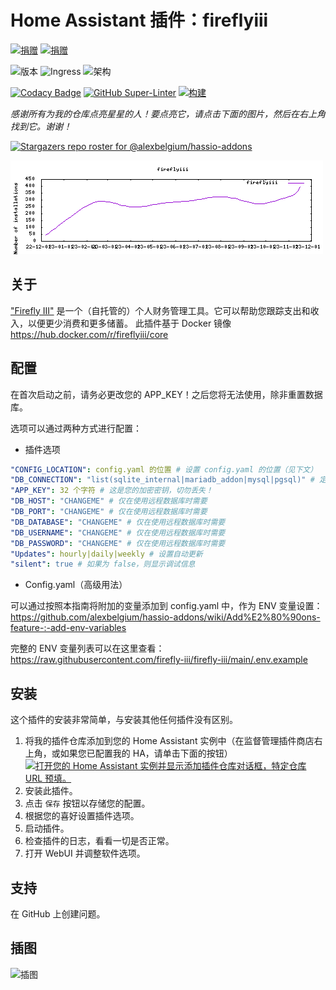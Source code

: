 # Home Assistant 插件：fireflyiii

[![捐赠][donation-badge]](https://www.buymeacoffee.com/alexbelgium)
[![捐赠][paypal-badge]](https://www.paypal.com/donate/?hosted_button_id=DZFULJZTP3UQA)

![版本](https://img.shields.io/badge/dynamic/json?label=%E7%89%88%E6%9C%AC&query=%24.version&url=https%3A%2F%2Fraw.githubusercontent.com%2Falexbelgium%2Fhassio-addons%2Fmaster%2Ffireflyiii%2Fconfig.json)
![Ingress](https://img.shields.io/badge/dynamic/json?label=Ingress&query=%24.ingress&url=https%3A%2F%2Fraw.githubusercontent.com%2Falexbelgium%2Fhassio-addons%2Fmaster%2Ffireflyiii%2Fconfig.json)
![架构](https://img.shields.io/badge/dynamic/json?color=success&label=%E6%9E%B6%E6%9E%84&query=%24.arch&url=https%3A%2F%2Fraw.githubusercontent.com%2Falexbelgium%2Fhassio-addons%2Fmaster%2Ffireflyiii%2Fconfig.json)

[![Codacy Badge](https://app.codacy.com/project/badge/Grade/9c6cf10bdbba45ecb202d7f579b5be0e)](https://www.codacy.com/gh/alexbelgium/hassio-addons/dashboard?utm_source=github.com&utm_medium=referral&utm_content=alexbelgium/hassio-addons&utm_campaign=Badge_Grade)
[![GitHub Super-Linter](https://img.shields.io/github/actions/workflow/status/alexbelgium/hassio-addons/weekly-supelinter.yaml?label=%E6%B8%85%E6%9E%90%E4%BB%BB%E5%8A%A1)](https://github.com/alexbelgium/hassio-addons/actions/workflows/weekly-supelinter.yaml)
[![构建](https://img.shields.io/github/actions/workflow/status/alexbelgium/hassio-addons/onpush_builder.yaml?label=%E6%9E%84%E5%BB%BA)](https://github.com/alexbelgium/hassio-addons/actions/workflows/onpush_builder.yaml)

[donation-badge]: https://img.shields.io/badge/%E8%B4%B9%E5%9B%9E%20%E6%88%91%E4%B8%80%E7%A7%8D%E5%8D%96%E5%88%B0%E5%A5%BD%E5%9C%BA%20%28no%20paypal%29-%23d32f2f?logo=buy-me-a-coffee&style=flat&logoColor=white
[paypal-badge]: https://img.shields.io/badge/%E8%B4%B9%E5%9B%9E%20%E6%88%91%E4%B8%80%E7%A7%8D%E5%8D%96%E5%88%B0%E5%A5%BD%E5%9C%BA%20%E6%88%96%20PayPal-0070BA?logo=paypal&style=flat&logoColor=white

_感谢所有为我的仓库点亮星星的人！要点亮它，请点击下面的图片，然后在右上角找到它。谢谢！_

[![Stargazers repo roster for @alexbelgium/hassio-addons](https://raw.githubusercontent.com/alexbelgium/hassio-addons/master/.github/stars2.svg)](https://github.com/alexbelgium/hassio-addons/stargazers)

![下载演变](https://raw.githubusercontent.com/alexbelgium/hassio-addons/master/fireflyiii/stats.png)

## 关于

["Firefly III"](https://www.firefly-iii.org) 是一个（自托管的）个人财务管理工具。它可以帮助您跟踪支出和收入，以便更少消费和更多储蓄。
此插件基于 Docker 镜像 https://hub.docker.com/r/fireflyiii/core

## 配置

在首次启动之前，请务必更改您的 APP_KEY！之后您将无法使用，除非重置数据库。

选项可以通过两种方式进行配置：

- 插件选项

```yaml
"CONFIG_LOCATION": config.yaml 的位置 # 设置 config.yaml 的位置（见下文）
"DB_CONNECTION": "list(sqlite_internal|mariadb_addon|mysql|pgsql)" # 定义要使用的数据库类型：sqlite（默认，嵌入在插件中）；MariaDB（如果安装并运行 MariaDB 插件则自动检测），以及需要设置其他 DB_ 字段的外部数据库（mysql 和 pgsql）
"APP_KEY": 32 个字符 # 这是您的加密密钥，切勿丢失！
"DB_HOST": "CHANGEME" # 仅在使用远程数据库时需要
"DB_PORT": "CHANGEME" # 仅在使用远程数据库时需要
"DB_DATABASE": "CHANGEME" # 仅在使用远程数据库时需要
"DB_USERNAME": "CHANGEME" # 仅在使用远程数据库时需要
"DB_PASSWORD": "CHANGEME" # 仅在使用远程数据库时需要
"Updates": hourly|daily|weekly # 设置自动更新
"silent": true # 如果为 false，则显示调试信息
```

- Config.yaml（高级用法）

可以通过按照本指南将附加的变量添加到 config.yaml 中，作为 ENV 变量设置： https://github.com/alexbelgium/hassio-addons/wiki/Add%E2%80%90ons-feature-:-add-env-variables

完整的 ENV 变量列表可以在这里查看：https://raw.githubusercontent.com/firefly-iii/firefly-iii/main/.env.example

## 安装

这个插件的安装非常简单，与安装其他任何插件没有区别。

1. 将我的插件仓库添加到您的 Home Assistant 实例中（在监督管理插件商店右上角，或如果您已配置我的 HA，请单击下面的按钮）
   [![打开您的 Home Assistant 实例并显示添加插件仓库对话框，特定仓库 URL 预填。](https://my.home-assistant.io/badges/supervisor_add_addon_repository.svg)](https://my.home-assistant.io/redirect/supervisor_add_addon_repository/?repository_url=https%3A%2F%2Fgithub.com%2Falexbelgium%2Fhassio-addons)
2. 安装此插件。
3. 点击 `保存` 按钮以存储您的配置。
4. 根据您的喜好设置插件选项。
5. 启动插件。
6. 检查插件的日志，看看一切是否正常。
7. 打开 WebUI 并调整软件选项。

## 支持

在 GitHub 上创建问题。

## 插图

![插图](https://raw.githubusercontent.com/firefly-iii/firefly-iii/develop/.github/assets/img/imac-complete.png)

[repository]: https://github.com/alexbelgium/hassio-addons